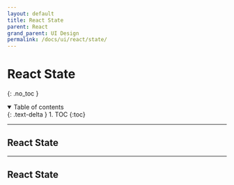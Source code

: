 ```yaml
---
layout: default
title: React State
parent: React
grand_parent: UI Design
permalink: /docs/ui/react/state/
---
```



# React State

{: .no_toc }

<details open markdown="block">
  <summary>
    Table of contents
  </summary>
  {: .text-delta }
1. TOC
{:toc}
</details>

 
---

## React State


 
---

## React State

 
